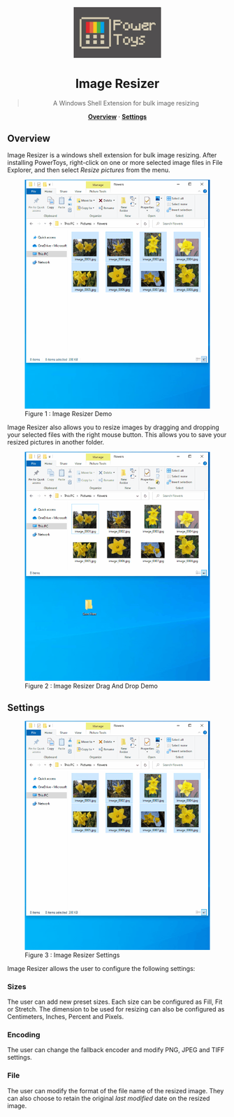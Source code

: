 <center>

<img width="200" src="../../../doc/images/Logo.jpg">

# Image Resizer
> A Windows Shell Extension for bulk image resizing

[**Overview**](#overview) · 
[**Settings**](#settings)
</center>

## Overview
Image Resizer is a windows shell extension for bulk image resizing. After installing PowerToys, right-click on one or more selected image files in File Explorer, and then select _Resize pictures_ from the menu.

<figure>
  <img src="../../../doc/images/imageresizer/resizeNormal.gif" alt="Image Resizer Demo" >
  <figcaption>Figure 1 : Image Resizer Demo</figcaption>
</figure>

Image Resizer also allows you to resize images by dragging and dropping your selected files with the right mouse button. This allows you to save your resized pictures in another folder.

<figure>
  <img src="../../../doc/images/imageresizer/resizeDragAndDrop.gif" alt="Image Resizer Drag And Drop Demo" >
  <figcaption>Figure 2 : Image Resizer Drag And Drop Demo</figcaption>
</figure>

## Settings

<figure>
  <img src="../../../doc/images/imageresizer/resizeSettings.gif" alt="Image Resizer Settings" >
  <figcaption>Figure 3 : Image Resizer Settings</figcaption>
</figure>

Image Resizer allows the user to configure the following settings:

### Sizes
The user can add new preset sizes. Each size can be configured as Fill, Fit or Stretch. The dimension to be used for resizing can also be configured as Centimeters, Inches, Percent and Pixels.

### Encoding
The user can change the fallback encoder and modify PNG, JPEG and TIFF settings.

### File
The user can modify the format of the file name of the resized image. They can also choose to retain the original _last modified_ date on the resized image.